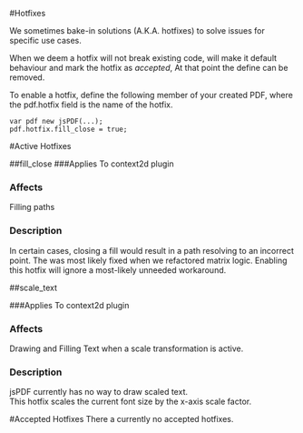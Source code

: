 #Hotfixes

We sometimes bake-in solutions (A.K.A. hotfixes) to solve issues for specific use cases.

When we deem a hotfix will not break existing code,
 will make it default behaviour and mark the hotfix as _accepted_,
 At that point the define can be removed.
 
 To enable a hotfix, define the following member of your created PDF,
where the pdf.hotfix field is the name of the hotfix.

    var pdf new jsPDF(...);
    pdf.hotfix.fill_close = true;
  
#Active Hotfixes

##fill_close
###Applies To
context2d plugin

### Affects
Filling paths 

### Description
In certain cases, closing a fill would result in a path resolving to an incorrect point.
The was most likely fixed when we refactored matrix logic.  Enabling this hotfix will ignore a most-likely unneeded workaround.
 

##scale_text

###Applies To
context2d plugin

### Affects
Drawing and Filling Text when a scale transformation is active.

### Description
jsPDF currently has no way to draw scaled text.  
This hotfix scales the current font size by the x-axis scale factor.
 
#Accepted Hotfixes
There a currently no accepted hotfixes.